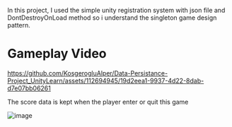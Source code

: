 In this project, I used the simple unity registration system with json file and  DontDestroyOnLoad method so i understand the singleton  game design pattern.

# Gameplay Video 

https://github.com/KosgerogluAlper/Data-Persistance-Project_UnityLearn/assets/112694945/19d2eea1-9937-4d22-8dab-d7e07bb06261

The score data is kept when the player enter or quit this game

![image](https://github.com/KosgerogluAlper/Data-Persistance-Project_UnityLearn/assets/112694945/449a8aef-4b5a-4bb2-a4ef-93c94ea7a38a)
